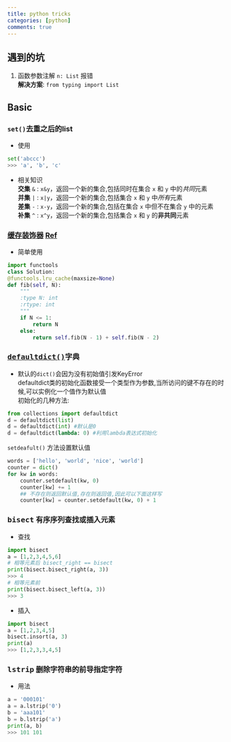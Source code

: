 ```yaml
---
title: python tricks
categories: [python] 
comments: true
---
```

## 遇到的坑
1. 函数参数注解 `n: List` 报错  
**解决方案**: `from typing import List` 


## Basic
### `set()`去重之后的list 
- 使用
```python
set('abccc')
>>> 'a', 'b', 'c'
```   
- 相关知识  
**交集** `&` : `x&y`，返回一个新的集合,包括同时在集合 `x` 和 `y` 中的*共同*元素  
**并集** `|` : `x|y`，返回一个新的集合,包括集合 `x` 和 `y` 中*所有*元素   
**差集** `-` : `x-y`，返回一个新的集合,包括在集合 `x` 中但不在集合 `y` 中的元素   
**补集** `^` : `x^y`，返回一个新的集合,包括集合 `x` 和 `y` 的**非共同**元素     


### [缓存装饰器](https://www.cnblogs.com/allen2333/p/10363388.html) [Ref](https://blog.csdn.net/ronon77/article/details/84897551)  
- 简单使用    
```python
import functools
class Solution:
@functools.lru_cache(maxsize=None)
def fib(self, N):
    """
    :type N: int
    :rtype: int
    """
    if N <= 1:
        return N
    else:
        return self.fib(N - 1) + self.fib(N - 2)
```   

### [<big>`defaultdict()`</big>](https://www.jianshu.com/p/26df28b3bfc8)字典 
- 默认的`dict()`会因为没有初始值引发KeyError  
defaultdict类的初始化函数接受一个类型作为参数,当所访问的键不存在的时候,可以实例化一个值作为默认值  
初始化的几种方法:
```py
from collections import defaultdict
d = defaultdict(list)
d = defaultdict(int) #默认是0
d = defaultdict(lambda: 0) #利用lambda表达式初始化
```
`setdeafult()` 方法设置默认值
```py
words = ['hello', 'world', 'nice', 'world']
counter = dict()
for kw in words:
    counter.setdefault(kw, 0)
    counter[kw] += 1
    ## 不存在则返回默认值,存在则返回值,因此可以下面这样写
    counter[kw] = counter.setdefault(kw, 0) + 1
```    

### <big>`bisect`</big> 有序序列查找或插入元素  
- 查找
```python
import bisect
a = [1,2,3,4,5,6]
# 相等元素后 bisect_right == bisect
print(bisect.bisect_right(a, 3))
>>> 4
# 相等元素前
print(bisect.bisect_left(a, 3))
>>> 3
```   
- 插入
```python
import bisect 
a = [1,2,3,4,5]
bisect.insort(a, 3)
print(a)
>>> [1,2,3,3,4,5]
```

### <big>`lstrip`</big> 删除字符串的前导指定字符  
- 用法
```py
a = '000101'
a = a.lstrip('0')
b = 'aaa101'
b = b.lstrip('a') 
print(a, b)
>>> 101 101
```
